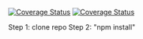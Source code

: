 [![Coverage Status](https://coveralls.io/repos/github/soojinahn/is219-calculator/badge.svg?branch=main)](https://coveralls.io/github/soojinahn/is219-calculator?branch=main)
[![Coverage Status](https://coveralls.io/repos/github/soojinahn/is219-calulator/badge.svg?branch=main)](https://coveralls.io/github/soojinahn/is219-calculator?branch=main)

Step 1: clone repo
Step 2: "npm install"